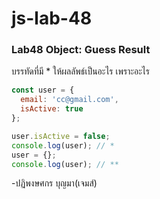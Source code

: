 # js-lab-48
### Lab48 Object: Guess Result
บรรทัดที่มี * ให้ผลลัพธ์เป็นอะไร เพราะอะไร

```JavaScript
const user = {
  email: 'cc@gmail.com',
  isActive: true
};

user.isActive = false;
console.log(user); // *
user = {};
console.log(user); // **
```
-ปฏิพงษศกร บุญมา(เจมส์)
